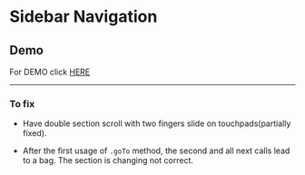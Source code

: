 # Sidebar Navigation


## Demo

For DEMO click [HERE](https://antonskliarov.github.io/sidebar_navigation/)


*****
### To fix

  * Have double section scroll with two fingers slide on touchpads(partially fixed).

  * After the first usage of `.goTo` method, the second and all next calls lead to a bag. The section is changing not correct.